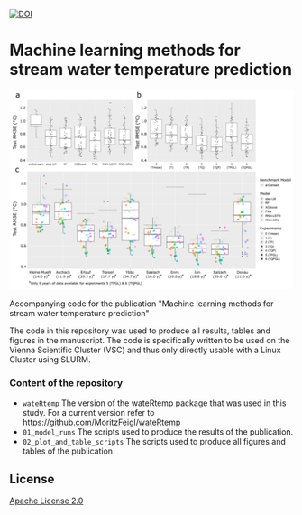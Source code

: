 [![DOI](https://zenodo.org/badge/321986160.svg)](https://zenodo.org/badge/latestdoi/321986160)
# Machine learning methods for stream water temperature prediction

<p align="center">
  <img width="700" src="https://github.com/MoritzFeigl/ML_methods_for_stream_water_temperature_prediction/blob/main/readme_figure.png">
</p>

Accompanying code for the publication "Machine learning methods for stream water temperature prediction"

The code in this repository was used to produce all results, tables and figures in the manuscript. The code is specifically written to be used on the Vienna Scientific Cluster (VSC) and thus only directly usable with a Linux Cluster using SLURM. 


### Content of the repository

- `wateRtemp` The version of the wateRtemp package that was used in this study. For a current version refer to https://github.com/MoritzFeigl/wateRtemp
- `01_model_runs` The scripts used to produce the results of the publication.
- `02_plot_and_table_scripts` The scripts used to produce all figures and tables of the publication

## License

[Apache License 2.0](https://github.com/MoritzFeigl/ML_methods_for_stream_water_temperature_prediction/blob/main/LICENSE.md)
